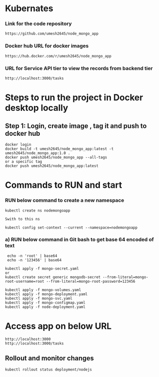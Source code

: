 # Kubernates

### Link for the code repository
```
https://github.com/umesh2645/node_mongo_app
```

### Docker hub URL for docker images

```
https://hub.docker.com/r/umesh2645/node_mongo_app
```

### URL for Service API tier to view the records from backend tier
```
http://localhost:3000/tasks
```

# Steps to run the project in Docker desktop locally 

## Step 1: Login, create image , tag it and push to docker hub
```
docker login
docker build -t umesh2645/node_mongo_app:latest -t umesh2645/node_mongo_app:1.0 .
docker push umesh2645/node_mongo_app --all-tags
or a specific tag
docker push umesh2645/node_mongo_app:latest
```
# Commands to RUN and start
### RUN below command to create a new namespace
```
kubectl create ns nodemongoapp

Swith to this ns

kubectl config set-context --current --namespace=nodemongoapp
```
###  a) RUN below command in Git bash to get base 64 encoded of text
```
 echo -n 'root' | base64
 echo -n '123456' | base64
```
```
kubectl apply -f mongo-secret.yaml
or
kubectl create secret generic mongodb-secret --from-literal=mongo-root-username=root --from-literal=mongo-root-password=123456

kubectl apply -f mongo-volumes.yaml
kubectl apply -f mongo-deployment.yaml
kubectl apply -f mongo-svc.yaml
kubectl apply -f mongo-configmap.yaml
kubectl apply -f node-deployment.yaml
```
# Access app on below URL
```
http://localhost:3000
http://localhost:3000/tasks
```

## Rollout and monitor changes 
```
kubectl rollout status deployment/nodejs
```

